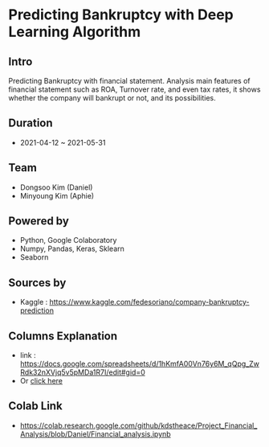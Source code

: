 # **Predicting Bankruptcy with Deep Learning Algorithm**
## Intro
Predicting Bankruptcy with financial statement.
Analysis main features of financial statement such as ROA, Turnover rate,
and even tax rates, it shows whether the company will bankrupt or not, and its
possibilities.
## Duration
- 2021-04-12 ~ 2021-05-31
## Team
- Dongsoo Kim (Daniel)
- Minyoung Kim (Aphie)
## Powered by
- Python, Google Colaboratory
- Numpy, Pandas, Keras, Sklearn
- Seaborn
## Sources by
- Kaggle : https://www.kaggle.com/fedesoriano/company-bankruptcy-prediction
## Columns Explanation
- link : https://docs.google.com/spreadsheets/d/1hKmfA00Vn76y6M_qQpg_ZwRdk32nXVjq5v5pMDa1R7I/edit#gid=0
- Or <a href = './Column Explanation.xlsx'>click here</a>
## Colab Link
- https://colab.research.google.com/github/kdstheace/Project_Financial_Analysis/blob/Daniel/Financial_analysis.ipynb
